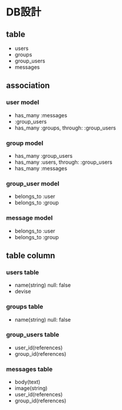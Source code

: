 # DB設計

## table
  - users
  - groups
  - group_users
  - messages

## association
### user model
  - has_many :messages
  -  :group_users
  - has_many :groups, through: :group_users

### group model
  - has_many :group_users
  - has_many :users, through: :group_users
  - has_many :messages

### group_user model
  - belongs_to :user
  - belongs_to :group

### message model
  - belongs_to :user
  - belongs_to :group

## table column
### users table
  - name(string) null: false
  - devise

### groups table
  - name(string) null: false

### group_users table
  - user_id(references)
  - group_id(references)

### messages table
  - body(text)
  - image(string)
  - user_id(references)
  - group_id(references)
